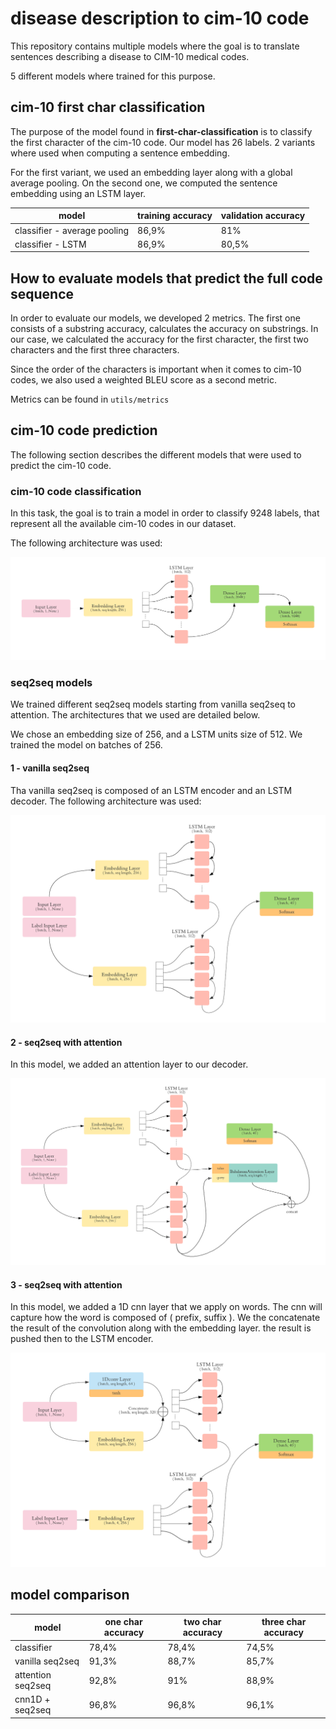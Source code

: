 # disease description to cim-10 code

This repository contains multiple models where the goal is to translate sentences describing a disease to CIM-10 medical codes.

5 different models where trained for this purpose.

## cim-10 first char classification

The purpose of the model found in **first-char-classification** is to classify the first character of the cim-10 code. Our model has 26 labels. 
2 variants where used when computing a sentence embedding.

For the first variant, we used an embedding layer along with a global average pooling. On the second one, we computed the sentence embedding using an LSTM layer.


| model                         | training accuracy | validation accuracy
| -----------                   | -----------       |       -----       |
| classifier - average pooling  | 86,9%             |       81%         |
| classifier - LSTM             | 86,9%             |      80,5%        |

## How to evaluate models that predict the full code sequence

In order to evaluate our models, we developed 2 metrics. The first one consists of a substring accuracy, calculates the accuracy on substrings. 
In our case, we calculated the accuracy for the first character, the first two characters and the first three characters.

Since the order of the characters is important when it comes to cim-10 codes, we also used a weighted BLEU score as a second metric.

Metrics can be found in `utils/metrics`

## cim-10 code prediction

The following section describes the different models that were used to predict the cim-10 code.

### cim-10 code classification

In this task, the goal is to train a model in order to classify 9248 labels, that represent all the available cim-10 codes in our dataset.

The following architecture was used:

![cim-10-class](./img/cim-10-classification-architecture.png)

### seq2seq models

We trained different seq2seq models starting from vanilla seq2seq to attention. The architectures that we used are detailed below.

We chose an embedding size of 256, and a LSTM units size of 512. We trained the model on batches of 256.

#### 1 - vanilla seq2seq

Tha vanilla seq2seq is composed of an LSTM encoder and an LSTM decoder. The following architecture was used:


![seq2seq](./img/seq2seq.png)

#### 2 - seq2seq with attention

In this model, we added an attention layer to our decoder.

![seq2seq](./img/seq2seq_attention.png)

#### 3 - seq2seq with attention

In this model, we added a 1D cnn layer that we apply on words. The cnn will capture how the word is composed of ( prefix, suffix ). We the concatenate the result of the convolution along with the embedding layer.
the result is pushed then to the LSTM encoder.

![seq2seq](./img/seq2seq_cnn.png)

## model comparison

| model                         | one char accuracy | two char accuracy | three char accuracy
| -----------                   |       -----       |       -----       |       -----        |
| classifier                    |      78,4%        | 78,4%             |      74,5%         |
| vanilla seq2seq               |      91,3%        | 88,7%             |       85,7%        |
| attention seq2seq             |      92,8%        | 91%               |      88,9%         |
| cnn1D + seq2seq               |      96,8%        | 96,8%             |      96,1%         |


